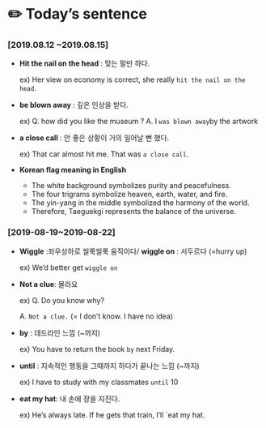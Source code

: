 <h1><a name="header-n64" class="md-header-anchor md-print-anchor" href="af://n64"> </a><span>✏️ Today’s sentence</span></h1>
<h3><a name="header-n65" class="md-header-anchor md-print-anchor" href="af://n65"> </a><span>[2019.08.12 ~2019.08.15]</span></h3>
<ul>
<li><p><strong><span>Hit the nail on the head</span></strong><span> : 맞는 말만 하다.</span></p>
<p><span>ex) Her view on economy is correct, she really </span><code>hit the nail on the head</code><span>.</span></p>
</li>

</ul>
<ul>
<li><p><strong><span>be blown away </span></strong><span>:  깊은 인상을 받다.</span></p>
<p><span>ex) Q. how did you like the museum ? </span>
	<span>  A. I </span><code>was blown away</code><span>by the artwork </span></p>
</li>

</ul>
<ul>
<li><p><strong><span>a close call</span></strong><span> : 안 좋은 상황이 거의 일어날 뻔 했다.</span></p>
<p><span>ex) That car almost hit me. That was </span><code>a close call</code><span>.</span></p>
</li>

</ul>
<ul>
<li><p><strong><span>Korean flag meaning in English</span></strong></p>
<ul>
<li><span>The white background symbolizes purity and peacefulness.</span></li>
<li><span>The four trigrams symbolize heaven, earth, water, and fire.</span></li>
<li><span>The yin-yang in the middle symbolized the harmony of the world.</span></li>
<li><span>Therefore, Taeguekgi represents the balance of the universe.</span></li>
</ul>
</li>
</ul>

<h3><a name="header-n81" class="md-header-anchor md-print-anchor" href="af://n81"> </a><span>[2019-08-19~2019-08-22]</span></h3>
<ul>
<li><p><strong><span>Wiggle</span></strong><span> :좌우상하로 씰룩씰룩 움직이다/ </span><strong><span>wiggle on</span></strong><span> : 서두르다 (=hurry up) </span></p>
<p><span>ex) We’d better get </span><code>wiggle on</code></p>
</li>
<li><p><strong><span>Not a clue</span></strong><span>: 몰라요</span></p>
<p><span>ex) Q. Do you know why?</span></p>
<p>	<span>  A. </span><code>Not a clue.</code><span> (= I don’t know. I have no idea)</span></p>
</li>
<li><p><strong><span>by</span></strong><span> : 데드라인 느낌 (~까지)</span></p>
<p><span>ex) You have to return the book </span><code>by</code><span> next Friday.</span></p>
</li>
<li><p><strong><span>until</span></strong><span> : 지속적인 행동을 그때까지 하다가 끝나는 느낌 (~까지)</span></p>
<p><span>ex) I have to study with my classmates </span><code>until</code><span> 10</span></p>
</li>
<li><p><strong><span>eat my hat</span></strong><span>: 내 손에 장을 지진다.</span></p>
<p><span>ex) He’s always late. If he gets that train, I’ll `eat my hat.</span></p>
</li>

</ul>


